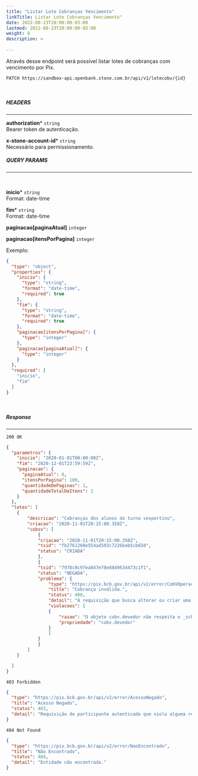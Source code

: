```yaml
---
title: "Listar Lote Cobranças Vencimento"
linkTitle: Listar Lote Cobranças Vencimento"
date: 2022-08-23T20:00:00-03:00
lastmod: 2022-08-23T20:00:00-03:00
weight: 8
description: >
  
---
```


Através desse endpoint será possível listar lotes de cobranças com vencimento por Pix.


```
PATCH https://sandbox-api.openbank.stone.com.br/api/v1/lotecobv/{id}
```
<br>

##### **HEADERS**
---

**authorization*** `string`
<br> Bearer token de autenticação.

**x-stone-account-id*** `string`
<br> Necessário para permissionamento.
<br>

##### **QUERY PARAMS**
---
<br>

**inicio*** `string`
<br>Format: date-time

**fim*** `string`
<br>Format: date-time

**paginacao[paginaAtual]** `integer`

**paginacao[itensPorPagina]** `integer`

Exemplo:

```json
{
  "type": "object",
  "properties": {
    "inicio": {
      "type": "string",
      "format": "date-time",
      "required": true
    },
    "fim": {
      "type": "string",
      "format": "date-time",
      "required": true
    },
    "paginacao[itensPorPagina]": {
      "type": "integer"
    },
    "paginacao[paginaAtual]": {
      "type": "integer"
    }
  },
  "required": [
    "inicio",
    "fim"
  ]
}
```
<br>

##### **Response**
---

```
200 OK
```

```json
{
  "parametros": {
    "inicio": "2020-01-01T00:00:00Z",
    "fim": "2020-12-01T23:59:59Z",
    "paginacao": {
      "paginaAtual": 0,
      "itensPorPagina": 100,
      "quantidadeDePaginas": 1,
      "quantidadeTotalDeItens": 2
    }
  },
  "lotes": [
    {
        "descricao": "Cobranças dos alunos do turno vespertino",
        "criacao": "2020-11-01T20:15:00.358Z",
        "cobsv": [
            {
            "criacao": "2020-11-01T20:15:00.358Z",
            "txid": "fb2761260e554ad593c7226beb5cb650",
            "status": "CRIADA"
            },
            {
            "txid": "7978c0c97ea847e78e8849634473c1f1",
            "status": "NEGADA",
            "problema": {
                "type": "https://pix.bcb.gov.br/api/v2/error/CobVOperacaoInvalida",
                "title": "Cobrança inválida.",
                "status": 400,
                "detail": "A requisição que busca alterar ou criar uma cobrança com vencimento não respeita o _schema_ ou está semanticamente errada.",
                "violacoes": [
                {
                    "razao": "O objeto cobv.devedor não respeita o _schema_.",
                    "propriedade": "cobv.devedor"
                }
                ]
            }
            }
        ]
    }

  ]
}
```

```
403 Forbidden
```

```json
{
  "type": "https://pix.bcb.gov.br/api/v2/error/AcessoNegado",
  "title": "Acesso Negado",
  "status": 403,
  "detail": "Requisição de participante autenticado que viola alguma regra de autorização."
}
```

```
404 Not Found
```

```json
{
  "type": "https://pix.bcb.gov.br/api/v2/error/NaoEncontrado",
  "title": "Não Encontrado",
  "status": 404,
  "detail": "Entidade não encontrada."
}
```